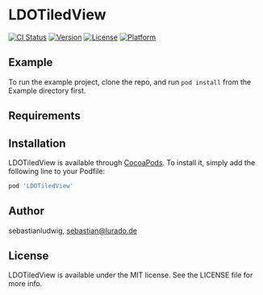 # LDOTiledView

[![CI Status](https://img.shields.io/travis/sebastianludwig/LDOTiledView.svg?style=flat)](https://travis-ci.org/sebastianludwig/LDOTiledView)
[![Version](https://img.shields.io/cocoapods/v/LDOTiledView.svg?style=flat)](https://cocoapods.org/pods/LDOTiledView)
[![License](https://img.shields.io/cocoapods/l/LDOTiledView.svg?style=flat)](https://cocoapods.org/pods/LDOTiledView)
[![Platform](https://img.shields.io/cocoapods/p/LDOTiledView.svg?style=flat)](https://cocoapods.org/pods/LDOTiledView)

## Example

To run the example project, clone the repo, and run `pod install` from the Example directory first.

## Requirements

## Installation

LDOTiledView is available through [CocoaPods](https://cocoapods.org). To install
it, simply add the following line to your Podfile:

```ruby
pod 'LDOTiledView'
```

## Author

sebastianludwig, sebastian@lurado.de

## License

LDOTiledView is available under the MIT license. See the LICENSE file for more info.
